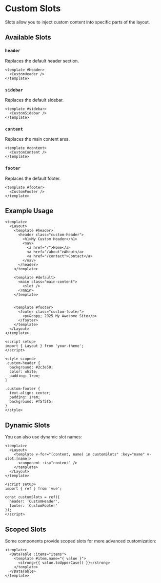 # Custom Slots

Slots allow you to inject custom content into specific parts of the layout.

## Available Slots

### `header`

Replaces the default header section.

```vue
<template #header>
  <CustomHeader />
</template>
```

### `sidebar`

Replaces the default sidebar.

```vue
<template #sidebar>
  <CustomSidebar />
</template>
```

### `content`

Replaces the main content area.

```vue
<template #content>
  <CustomContent />
</template>
```

### `footer`

Replaces the default footer.

```vue
<template #footer>
  <CustomFooter />
</template>
```

## Example Usage

```vue
<template>
  <Layout>
    <template #header>
      <header class="custom-header">
        <h1>My Custom Header</h1>
        <nav>
          <a href="/">Home</a>
          <a href="/about">About</a>
          <a href="/contact">Contact</a>
        </nav>
      </header>
    </template>

    <template #default>
      <main class="main-content">
        <slot />
      </main>
    </template>


    <template #footer>
      <footer class="custom-footer">
        <p>&copy; 2025 My Awesome Site</p>
      </footer>
    </template>
  </Layout>
</template>

<script setup>
import { Layout } from 'your-theme';
</script>

<style scoped>
.custom-header {
  background: #2c3e50;
  color: white;
  padding: 1rem;
}

.custom-footer {
  text-align: center;
  padding: 1rem;
  background: #f5f5f5;
}
</style>
```

## Dynamic Slots

You can also use dynamic slot names:

```vue
<template>
  <Layout>
    <template v-for="(content, name) in customSlots" :key="name" v-slot:[name]>
      <component :is="content" />
    </template>
  </Layout>
</template>

<script setup>
import { ref } from 'vue';

const customSlots = ref({
  header: 'CustomHeader',
  footer: 'CustomFooter'
});
</script>
```

## Scoped Slots

Some components provide scoped slots for more advanced customization:

```vue
<template>
  <DataTable :items="items">
    <template #item.name="{ value }">
      <strong>{{ value.toUpperCase() }}</strong>
    </template>
  </DataTable>
</template>
```
